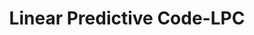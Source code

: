 ---
title: "Linear Predictive Code-LPC"

categories: ['']

tags: ['Linear', 'Predictive', 'Code', 'LPC']

arwords: 'الترميز التوقعي الخطي'

arexps: []

enwords: ['Linear Predictive Code-LPC']

enexps: []

arlexicons: 'ر'

enlexicons: 'L'

authors: ['Ruqayya Roshdy']

translators: ['']

citations: 'تطبيقات الذكاء الاصطناعي في خدمة اللغة العربية'

sources: 'مركز الملك عبدالله بن عبدالعزيز الدولي لخدمة اللغة العربية'

word: "true"

slug: ""
---